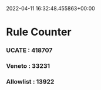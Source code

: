2022-04-11 16:32:48.455863+00:00
# Rule Counter 
 ### UCATE : 418707

 ### Veneto : 33231

 ### Allowlist : 13922